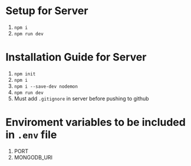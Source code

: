 # Setup for Server
1. `npm i`
2. `npm run dev`

# Installation Guide for Server
1. `npm init`
2. `npm i `
3. `npm i --save-dev nodemon` 
5. `npm run dev`
6. Must add `.gitignore` in server before pushing to github

# Enviroment variables to be included in `.env` file
1. PORT
2. MONGODB_URI